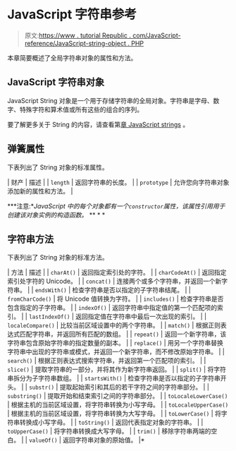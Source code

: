# JavaScript 字符串参考

> 原文:[https://www . tutorial Republic . com/JavaScript-reference/JavaScript-string-object . PHP](https://www.tutorialrepublic.com/javascript-reference/javascript-string-object.php)

本章简要概述了全局字符串对象的属性和方法。

## JavaScript 字符串对象

JavaScript String 对象是一个用于存储字符串的全局对象。字符串是字母、数字、特殊字符和算术值或所有这些的组合的序列。

要了解更多关于 String 的内容，请查看第[章 JavaScript strings](/javascript-tutorial/javascript-strings.php) 。

## 弹簧属性

下表列出了 String 对象的标准属性。

| 财产 | 描述 |
| `length` | 返回字符串的长度。 |
| `prototype` | 允许您向字符串对象添加新的属性和方法。 |

 ***注意:**JavaScript 中的每个对象都有一个`constructor`属性，该属性引用用于创建该对象实例的构造函数。*  ** * *

## 字符串方法

下表列出了 String 对象的标准方法。

| 方法 | 描述 |
| `charAt()` | 返回指定索引处的字符。 |
| `charCodeAt()` | 返回指定索引处字符的 Unicode。 |
| `concat()` | 连接两个或多个字符串，并返回一个新字符串。 |
| `endsWith()` | 检查字符串是否以指定的子字符串结尾。 |
| `fromCharCode()` | 将 Unicode 值转换为字符。 |
| `includes()` | 检查字符串是否包含指定的子字符串。 |
| `indexOf()` | 返回字符串中指定值的第一个匹配项的索引。 |
| `lastIndexOf()` | 返回指定值在字符串中最后一次出现的索引。 |
| `localeCompare()` | 比较当前区域设置中的两个字符串。 |
| `match()` | 根据正则表达式匹配字符串，并返回所有匹配的数组。 |
| `repeat()` | 返回一个新字符串，该字符串包含原始字符串的指定数量的副本。 |
| `replace()` | 用另一个字符串替换字符串中出现的字符串或模式，并返回一个新字符串，而不修改原始字符串。 |
| `search()` | 根据正则表达式搜索字符串，并返回第一个匹配项的索引。 |
| `slice()` | 提取字符串的一部分，并将其作为新字符串返回。 |
| `split()` | 将字符串拆分为子字符串数组。 |
| `startsWith()` | 检查字符串是否以指定的子字符串开头。 |
| `substr()` | 提取起始索引和其后的若干字符之间的字符串部分。 |
| `substring()` | 提取开始和结束索引之间的字符串部分。 |
| `toLocaleLowerCase()` | 根据主机的当前区域设置，将字符串转换为小写字母。 |
| `toLocaleUpperCase()` | 根据主机的当前区域设置，将字符串转换为大写字母。 |
| `toLowerCase()` | 将字符串转换成小写字母。 |
| `toString()` | 返回代表指定对象的字符串。 |
| `toUpperCase()` | 将字符串转换成大写字母。 |
| `trim()` | 移除字符串两端的空白。 |
| `valueOf()` | 返回字符串对象的原始值。 |*